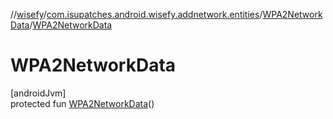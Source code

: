 //[wisefy](../../../index.md)/[com.isupatches.android.wisefy.addnetwork.entities](../index.md)/[WPA2NetworkData](index.md)/[WPA2NetworkData](-w-p-a2-network-data.md)

# WPA2NetworkData

[androidJvm]\
protected fun [WPA2NetworkData](-w-p-a2-network-data.md)()
